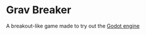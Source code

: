Grav Breaker
============

A breakout-like game made to try out the [Godot engine](https://godotengine.org/)

